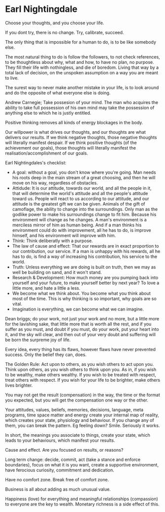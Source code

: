 # Earl Nightingdale

Choose your thoughts, and you choose your life.

If you dont try, there is no change. Try, calibrate, succeed.

The only thing that is impossible for a human to do, is to be like somebody else.

The most natural thing to do is follow the followers, to not check references, to be thoughtless about why, what and how, to have no plan, no purpose. They fill their life with nothingless, and die of boredom. Living that way by a total lack of decision, on the unspoken assumption on a way you are meant to live.

The surest way to never make another mistake in your life, is to look around and do the opposite of what everyone else is doing.

Andrew Carnegie; Take possesion of your mind. The man who acquires the ability to take full possession of his own mind may take the possession of anything else to which he is justly entitled.

Positive thinking removes all kinds of energy blockages in the body.

Our willpower is what drives our thoughts, and our thoughts are what delivers our results. If we think negative thoughts, those negative thoughts will literally manifest despair. If we think positive thoughts (of the achievement our goals), those thoughts will literally manifest the realisation/accomplishment of our goals.

Earl Nightingdales's checklist:
- A goal: without a goal, you don't know where you're going. Man needs his roots deep in the main stream of a great choosing, and then he will move on his way, regardless of obstacles.
- Attidude: It is our attitude, towards our world, and all the people in it, that will determine the world's attitude and all the people's attitude toward us. People will react to us according to our attitude, and our attitude is the greatest gift we can be given. Animals of the gift of camoflage, the ability to change into the surroundings. Only man as the godlike power to make his surroundings change to fit him. Because his environment will change as he changes. A man's environment is a merciless mirror of him as human being. And if a man thinks his environment could do with improvement, all he has to do, is improve himself, and his environment will improve with him.
- Think: Think deliberatly with a purpose.
- The law of cause and effect: That our rewards are in exact proportion to our contribution, our service. If a man is unhappy with his rewards, all he has to do, is find a way of increasing his contribution, his service to the world.
- Truth: Unless everything we are doing is built on truth, then we may as well be building on sand, and it won't stand.
- Research & Development: How much money are you pumping back into yourself and your future, to make yourself better by next year? To love a little more, and hate a little a less.
- We become what we think about. You become what you think about most of the time. This is why thinking is so important, why goals are so vital.
- Imagination is everything, we can become what we can imagine.

Dean briggs; do your work, not just your work and no more, but a little more for the lavishing sake, that little more that is worth all the rest, and if you suffer as you must, and doubt if you must, do your work, put your heart into it, and the sky will clear, and then out of your very doubt and suffering will be born the surpreme joy of life.

Every idea, every thing has its flaws, however flaws have never prevented success. Only the belief they can, does.

The Golden Rule: Act upon to others, as you wish others to act upon you. Think upon others, as you wish others to think upon you. As in, if you wish to be wealthy, make others wealthy. If you wish to be treated with respect, treat others with respect. If you wish for your life to be brighter, make others lives brighter.

You may not get the result (compensation) in the way, the time or the format you expected, but you will get the compensation one way or the other.

Your attitudes, values, beliefs, memories, decisions, language, meta programs, time space matter and energy create your internal map of reality, which creates your state, physiology and behaviour. If you change any of them, you can break the pattern. Eg feeling down? Smile. Seriously it works.

In short, the meanings you associate to things, create your state, which leads to your behaviours, which manifest your results.

Cause and effect. Are you focused on results, or reasons?

Long term change: decide, commit, act (take a stance and enforce boundaries), focus on what it is you want, create a supportive environment, have ferocious curiosity, commitment and dedication.

Have no comfort zone. Break free of comfort zone.

Business is all about adding as much unusual value.

Happiness (love) for everything and meaningful relationships (compassion) to everyone are the key to wealth. Monetary richness is a side effect of this.